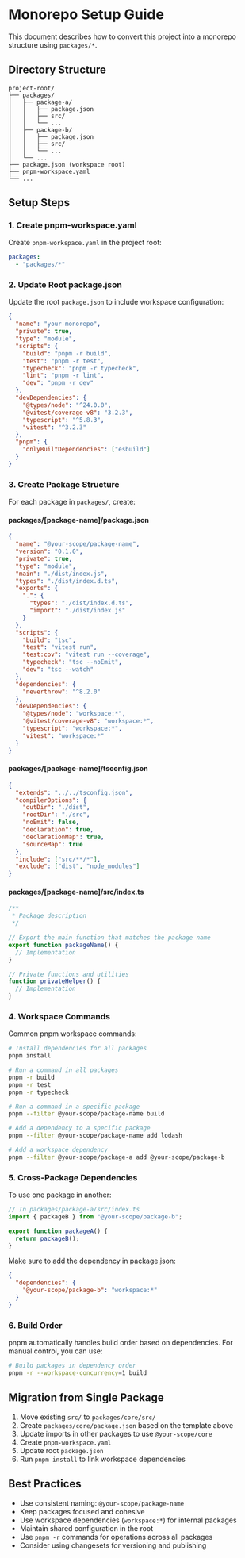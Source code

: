 # Monorepo Setup Guide

This document describes how to convert this project into a monorepo structure using `packages/*`.

## Directory Structure

```
project-root/
├── packages/
│   ├── package-a/
│   │   ├── package.json
│   │   ├── src/
│   │   └── ...
│   ├── package-b/
│   │   ├── package.json
│   │   ├── src/
│   │   └── ...
│   └── ...
├── package.json (workspace root)
├── pnpm-workspace.yaml
└── ...
```

## Setup Steps

### 1. Create pnpm-workspace.yaml

Create `pnpm-workspace.yaml` in the project root:

```yaml
packages:
  - "packages/*"
```

### 2. Update Root package.json

Update the root `package.json` to include workspace configuration:

```json
{
  "name": "your-monorepo",
  "private": true,
  "type": "module",
  "scripts": {
    "build": "pnpm -r build",
    "test": "pnpm -r test",
    "typecheck": "pnpm -r typecheck",
    "lint": "pnpm -r lint",
    "dev": "pnpm -r dev"
  },
  "devDependencies": {
    "@types/node": "^24.0.0",
    "@vitest/coverage-v8": "3.2.3",
    "typescript": "^5.8.3",
    "vitest": "^3.2.3"
  },
  "pnpm": {
    "onlyBuiltDependencies": ["esbuild"]
  }
}
```

### 3. Create Package Structure

For each package in `packages/`, create:

#### packages/[package-name]/package.json

```json
{
  "name": "@your-scope/package-name",
  "version": "0.1.0",
  "private": true,
  "type": "module",
  "main": "./dist/index.js",
  "types": "./dist/index.d.ts",
  "exports": {
    ".": {
      "types": "./dist/index.d.ts",
      "import": "./dist/index.js"
    }
  },
  "scripts": {
    "build": "tsc",
    "test": "vitest run",
    "test:cov": "vitest run --coverage",
    "typecheck": "tsc --noEmit",
    "dev": "tsc --watch"
  },
  "dependencies": {
    "neverthrow": "^8.2.0"
  },
  "devDependencies": {
    "@types/node": "workspace:*",
    "@vitest/coverage-v8": "workspace:*",
    "typescript": "workspace:*",
    "vitest": "workspace:*"
  }
}
```

#### packages/[package-name]/tsconfig.json

```json
{
  "extends": "../../tsconfig.json",
  "compilerOptions": {
    "outDir": "./dist",
    "rootDir": "./src",
    "noEmit": false,
    "declaration": true,
    "declarationMap": true,
    "sourceMap": true
  },
  "include": ["src/**/*"],
  "exclude": ["dist", "node_modules"]
}
```

#### packages/[package-name]/src/index.ts

```typescript
/**
 * Package description
 */

// Export the main function that matches the package name
export function packageName() {
  // Implementation
}

// Private functions and utilities
function privateHelper() {
  // Implementation
}
```

### 4. Workspace Commands

Common pnpm workspace commands:

```bash
# Install dependencies for all packages
pnpm install

# Run a command in all packages
pnpm -r build
pnpm -r test
pnpm -r typecheck

# Run a command in a specific package
pnpm --filter @your-scope/package-name build

# Add a dependency to a specific package
pnpm --filter @your-scope/package-name add lodash

# Add a workspace dependency
pnpm --filter @your-scope/package-a add @your-scope/package-b
```

### 5. Cross-Package Dependencies

To use one package in another:

```typescript
// In packages/package-a/src/index.ts
import { packageB } from "@your-scope/package-b";

export function packageA() {
  return packageB();
}
```

Make sure to add the dependency in package.json:

```json
{
  "dependencies": {
    "@your-scope/package-b": "workspace:*"
  }
}
```

### 6. Build Order

pnpm automatically handles build order based on dependencies. For manual control, you can use:

```bash
# Build packages in dependency order
pnpm -r --workspace-concurrency=1 build
```

## Migration from Single Package

1. Move existing `src/` to `packages/core/src/`
2. Create `packages/core/package.json` based on the template above
3. Update imports in other packages to use `@your-scope/core`
4. Create `pnpm-workspace.yaml`
5. Update root `package.json`
6. Run `pnpm install` to link workspace dependencies

## Best Practices

- Use consistent naming: `@your-scope/package-name`
- Keep packages focused and cohesive
- Use workspace dependencies (`workspace:*`) for internal packages
- Maintain shared configuration in the root
- Use `pnpm -r` commands for operations across all packages
- Consider using changesets for versioning and publishing
